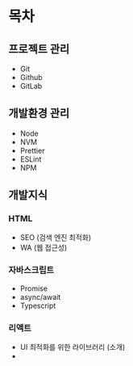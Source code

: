 # 목차

## 프로젝트 관리

- Git
- Github
- GitLab

## 개발환경 관리

- Node
- NVM
- Prettier
- ESLint
- NPM

## 개발지식

### HTML

- SEO (검색 엔진 최적화)
- WA (웹 접근성)

### 자바스크립트

- Promise
- async/await
- Typescript

### 리액트

- UI 최적화를 위한 라이브러리 (소개)
-
